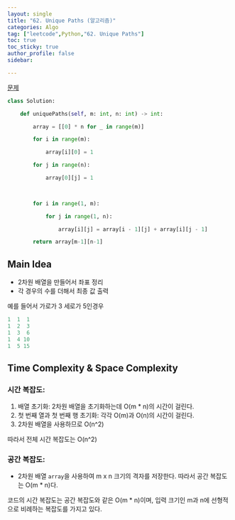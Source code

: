 ```yaml
---
layout: single
title: "62. Unique Paths (알고리즘)"
categories: Algo
tag: ["leetcode",Python,"62. Unique Paths"]
toc: true
toc_sticky: true
author_profile: false
sidebar:

---
```


[문제](https://leetcode.com/problems/unique-paths/description/?envType=featured-list&envId=top-interview-questions)

```python
class Solution:

    def uniquePaths(self, m: int, n: int) -> int:

        array = [[0] * n for _ in range(m)]

        for i in range(m):

            array[i][0] = 1

        for j in range(n):

            array[0][j] = 1

  

        for i in range(1, m):

            for j in range(1, n):

                array[i][j] = array[i - 1][j] + array[i][j - 1]

        return array[m-1][n-1]
```

## Main Idea

- 2차원 배열을 만들어서 좌표 정리
- 각 경우의 수를 더해서 최종 값 출력

예를 들어서 가로가 3 세로가 5인경우

```python
1  1  1
1  2  3
1  3  6
1  4 10
1  5 15
```

## Time Complexity & Space Complexity

### 시간 복잡도:

1. 배열 초기화: 2차원 배열을 초기화하는데 O(m * n)의 시간이 걸린다.
2. 첫 번째 열과 첫 번째 행 초기화: 각각 O(m)과 O(n)의 시간이 걸린다.
3. 2차원 배열을 사용하므로 O(n^2)

따라서 전체 시간 복잡도는 O(n^2)

### 공간 복잡도:

- 2차원 배열 `array`을 사용하여 m x n 크기의 격자를 저장한다. 따라서 공간 복잡도는 O(m * n)다.

코드의 시간 복잡도는 공간 복잡도와 같은 O(m * n)이며, 입력 크기인 m과 n에 선형적으로 비례하는 복잡도를 가지고 있다.